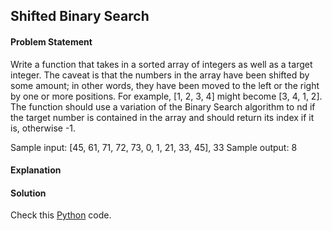 ## Shifted Binary Search

#### Problem Statement


Write a function that takes in a sorted array of integers as well as a target integer. The caveat is that the numbers in the array have
been shifted by some amount; in other words, they have been moved to the left or the right by one or more positions. For example,
[1, 2, 3, 4] might become [3, 4, 1, 2]. The function should use a variation of the Binary Search algorithm to nd if the target number
is contained in the array and should return its index if it is, otherwise -1.

Sample input: [45, 61, 71, 72, 73, 0, 1, 21, 33, 45], 33
Sample output: 8

#### Explanation



#### Solution

Check this [Python](../python/Shifted_Binary_Search.py) code.

